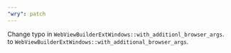 ```yaml
---
"wry": patch
---
```


Change typo in `WebViewBuilderExtWindows::with_additionl_browser_args`. to `WebViewBuilderExtWindows::with_additional_browser_args`.
